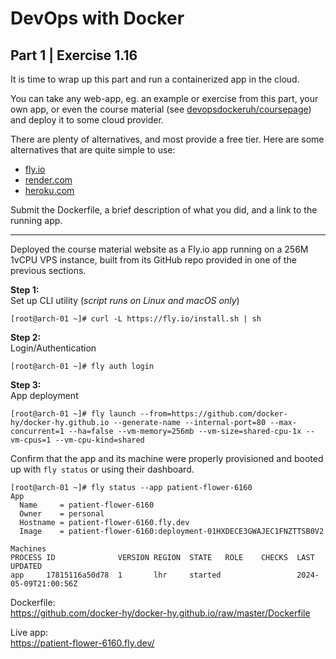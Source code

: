 
# DevOps with Docker
## Part 1 | Exercise 1.16

It is time to wrap up this part and run a containerized app in the cloud.

You can take any web-app, eg. an example or exercise from this part, your own app, or even the course material (see [devopsdockeruh/coursepage](https://hub.docker.com/r/devopsdockeruh/coursepage)) and deploy it to some cloud provider.

There are plenty of alternatives, and most provide a free tier. Here are some alternatives that are quite simple to use:
- [fly.io](https://fly.io/)
- [render.com](https://render.com/)
- [heroku.com](https://heroku.com/)

Submit the Dockerfile, a brief description of what you did, and a link to the running app.

---

Deployed the course material website as a Fly.io app running on a 256M 1vCPU VPS instance, built from its GitHub repo provided in one of the previous sections.

__Step 1:__  
Set up CLI utility (_script runs on Linux and macOS only_)  
```shell
[root@arch-01 ~]# curl -L https://fly.io/install.sh | sh
```

__Step 2:__  
Login/Authentication  
```shell
[root@arch-01 ~]# fly auth login
```

__Step 3:__  
App deployment  
```shell
[root@arch-01 ~]# fly launch --from=https://github.com/docker-hy/docker-hy.github.io --generate-name --internal-port=80 --max-concurrent=1 --ha=false --vm-memory=256mb --vm-size=shared-cpu-1x --vm-cpus=1 --vm-cpu-kind=shared
```

Confirm that the app and its machine were properly provisioned and booted up with `fly status` or using their dashboard.

```shell
[root@arch-01 ~]# fly status --app patient-flower-6160
App
  Name     = patient-flower-6160                                        
  Owner    = personal                                                   
  Hostname = patient-flower-6160.fly.dev                                
  Image    = patient-flower-6160:deployment-01HXDECE3GWAJEC1FNZTTSB0V2  

Machines
PROCESS ID              VERSION REGION  STATE   ROLE    CHECKS  LAST UPDATED         
app     17815116a50d78  1       lhr     started                 2024-05-09T21:00:56Z
```

Dockerfile:  
https://github.com/docker-hy/docker-hy.github.io/raw/master/Dockerfile

Live app:  
https://patient-flower-6160.fly.dev/
